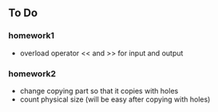 ## **To Do**

### homework1
   - overload operator << and  >> for input and output 
### homework2
   - change copying part so that it copies with holes
   - count physical size (will be easy after copying with holes)
